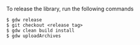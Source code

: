 To release the library, run the following commands

```
$ gdw release
$ git checkout <release tag>
$ gdw clean build install
$ gdw uploadArchives
```